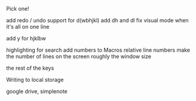 Pick one!

add redo / undo support for d(wbhjkl)
add dh and dl
fix visual mode when it's all on one line

add y for hjklbw

highlighting for search
add numbers to Macros
relative line numbers
make the number of lines on the screen roughly the window size

the rest of the keys

Writing to local storage

google drive, simplenote

